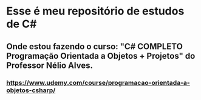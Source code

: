 # Esse é meu repositório de estudos de C#

## Onde estou fazendo o curso: "C# COMPLETO Programação Orientada a Objetos + Projetos" do Professor Nélio Alves.
### https://www.udemy.com/course/programacao-orientada-a-objetos-csharp/
